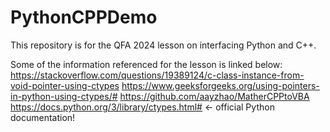# PythonCPPDemo

This repository is for the QFA 2024 lesson on interfacing Python and C++.

Some of the information referenced for the lesson is linked below:
https://stackoverflow.com/questions/19389124/c-class-instance-from-void-pointer-using-ctypes
https://www.geeksforgeeks.org/using-pointers-in-python-using-ctypes/#
https://github.com/aayzhao/MatherCPPtoVBA
https://docs.python.org/3/library/ctypes.html# <- official Python documentation!
